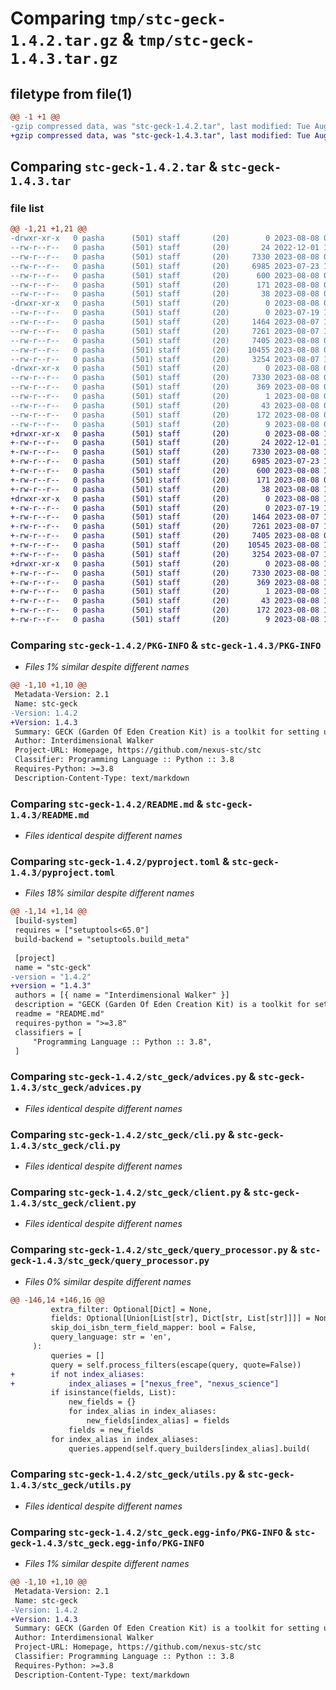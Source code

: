 # Comparing `tmp/stc-geck-1.4.2.tar.gz` & `tmp/stc-geck-1.4.3.tar.gz`

## filetype from file(1)

```diff
@@ -1 +1 @@
-gzip compressed data, was "stc-geck-1.4.2.tar", last modified: Tue Aug  8 07:59:46 2023, max compression
+gzip compressed data, was "stc-geck-1.4.3.tar", last modified: Tue Aug  8 11:57:02 2023, max compression
```

## Comparing `stc-geck-1.4.2.tar` & `stc-geck-1.4.3.tar`

### file list

```diff
@@ -1,21 +1,21 @@
-drwxr-xr-x   0 pasha      (501) staff       (20)        0 2023-08-08 07:59:46.771823 stc-geck-1.4.2/
--rw-r--r--   0 pasha      (501) staff       (20)       24 2022-12-01 11:19:40.000000 stc-geck-1.4.2/MANIFEST.in
--rw-r--r--   0 pasha      (501) staff       (20)     7330 2023-08-08 07:59:46.771568 stc-geck-1.4.2/PKG-INFO
--rw-r--r--   0 pasha      (501) staff       (20)     6985 2023-07-23 19:18:57.000000 stc-geck-1.4.2/README.md
--rw-r--r--   0 pasha      (501) staff       (20)      600 2023-08-08 07:59:37.000000 stc-geck-1.4.2/pyproject.toml
--rw-r--r--   0 pasha      (501) staff       (20)      171 2023-08-08 07:37:57.000000 stc-geck-1.4.2/requirements.txt
--rw-r--r--   0 pasha      (501) staff       (20)       38 2023-08-08 07:59:46.771901 stc-geck-1.4.2/setup.cfg
-drwxr-xr-x   0 pasha      (501) staff       (20)        0 2023-08-08 07:59:46.768734 stc-geck-1.4.2/stc_geck/
--rw-r--r--   0 pasha      (501) staff       (20)        0 2023-07-19 19:56:31.000000 stc-geck-1.4.2/stc_geck/__init__.py
--rw-r--r--   0 pasha      (501) staff       (20)     1464 2023-08-07 18:24:50.000000 stc-geck-1.4.2/stc_geck/advices.py
--rw-r--r--   0 pasha      (501) staff       (20)     7261 2023-08-07 19:06:08.000000 stc-geck-1.4.2/stc_geck/cli.py
--rw-r--r--   0 pasha      (501) staff       (20)     7405 2023-08-08 07:48:12.000000 stc-geck-1.4.2/stc_geck/client.py
--rw-r--r--   0 pasha      (501) staff       (20)    10455 2023-08-08 07:37:57.000000 stc-geck-1.4.2/stc_geck/query_processor.py
--rw-r--r--   0 pasha      (501) staff       (20)     3254 2023-08-07 18:22:54.000000 stc-geck-1.4.2/stc_geck/utils.py
-drwxr-xr-x   0 pasha      (501) staff       (20)        0 2023-08-08 07:59:46.771052 stc-geck-1.4.2/stc_geck.egg-info/
--rw-r--r--   0 pasha      (501) staff       (20)     7330 2023-08-08 07:59:46.000000 stc-geck-1.4.2/stc_geck.egg-info/PKG-INFO
--rw-r--r--   0 pasha      (501) staff       (20)      369 2023-08-08 07:59:46.000000 stc-geck-1.4.2/stc_geck.egg-info/SOURCES.txt
--rw-r--r--   0 pasha      (501) staff       (20)        1 2023-08-08 07:59:46.000000 stc-geck-1.4.2/stc_geck.egg-info/dependency_links.txt
--rw-r--r--   0 pasha      (501) staff       (20)       43 2023-08-08 07:59:46.000000 stc-geck-1.4.2/stc_geck.egg-info/entry_points.txt
--rw-r--r--   0 pasha      (501) staff       (20)      172 2023-08-08 07:59:46.000000 stc-geck-1.4.2/stc_geck.egg-info/requires.txt
--rw-r--r--   0 pasha      (501) staff       (20)        9 2023-08-08 07:59:46.000000 stc-geck-1.4.2/stc_geck.egg-info/top_level.txt
+drwxr-xr-x   0 pasha      (501) staff       (20)        0 2023-08-08 11:57:02.781215 stc-geck-1.4.3/
+-rw-r--r--   0 pasha      (501) staff       (20)       24 2022-12-01 11:19:40.000000 stc-geck-1.4.3/MANIFEST.in
+-rw-r--r--   0 pasha      (501) staff       (20)     7330 2023-08-08 11:57:02.779883 stc-geck-1.4.3/PKG-INFO
+-rw-r--r--   0 pasha      (501) staff       (20)     6985 2023-07-23 19:18:57.000000 stc-geck-1.4.3/README.md
+-rw-r--r--   0 pasha      (501) staff       (20)      600 2023-08-08 11:56:07.000000 stc-geck-1.4.3/pyproject.toml
+-rw-r--r--   0 pasha      (501) staff       (20)      171 2023-08-08 07:37:57.000000 stc-geck-1.4.3/requirements.txt
+-rw-r--r--   0 pasha      (501) staff       (20)       38 2023-08-08 11:57:02.781839 stc-geck-1.4.3/setup.cfg
+drwxr-xr-x   0 pasha      (501) staff       (20)        0 2023-08-08 11:57:02.766764 stc-geck-1.4.3/stc_geck/
+-rw-r--r--   0 pasha      (501) staff       (20)        0 2023-07-19 19:56:31.000000 stc-geck-1.4.3/stc_geck/__init__.py
+-rw-r--r--   0 pasha      (501) staff       (20)     1464 2023-08-07 18:24:50.000000 stc-geck-1.4.3/stc_geck/advices.py
+-rw-r--r--   0 pasha      (501) staff       (20)     7261 2023-08-07 19:06:08.000000 stc-geck-1.4.3/stc_geck/cli.py
+-rw-r--r--   0 pasha      (501) staff       (20)     7405 2023-08-08 07:48:12.000000 stc-geck-1.4.3/stc_geck/client.py
+-rw-r--r--   0 pasha      (501) staff       (20)    10545 2023-08-08 11:56:01.000000 stc-geck-1.4.3/stc_geck/query_processor.py
+-rw-r--r--   0 pasha      (501) staff       (20)     3254 2023-08-07 18:22:54.000000 stc-geck-1.4.3/stc_geck/utils.py
+drwxr-xr-x   0 pasha      (501) staff       (20)        0 2023-08-08 11:57:02.777516 stc-geck-1.4.3/stc_geck.egg-info/
+-rw-r--r--   0 pasha      (501) staff       (20)     7330 2023-08-08 11:57:02.000000 stc-geck-1.4.3/stc_geck.egg-info/PKG-INFO
+-rw-r--r--   0 pasha      (501) staff       (20)      369 2023-08-08 11:57:02.000000 stc-geck-1.4.3/stc_geck.egg-info/SOURCES.txt
+-rw-r--r--   0 pasha      (501) staff       (20)        1 2023-08-08 11:57:02.000000 stc-geck-1.4.3/stc_geck.egg-info/dependency_links.txt
+-rw-r--r--   0 pasha      (501) staff       (20)       43 2023-08-08 11:57:02.000000 stc-geck-1.4.3/stc_geck.egg-info/entry_points.txt
+-rw-r--r--   0 pasha      (501) staff       (20)      172 2023-08-08 11:57:02.000000 stc-geck-1.4.3/stc_geck.egg-info/requires.txt
+-rw-r--r--   0 pasha      (501) staff       (20)        9 2023-08-08 11:57:02.000000 stc-geck-1.4.3/stc_geck.egg-info/top_level.txt
```

### Comparing `stc-geck-1.4.2/PKG-INFO` & `stc-geck-1.4.3/PKG-INFO`

 * *Files 1% similar despite different names*

```diff
@@ -1,10 +1,10 @@
 Metadata-Version: 2.1
 Name: stc-geck
-Version: 1.4.2
+Version: 1.4.3
 Summary: GECK (Garden Of Eden Creation Kit) is a toolkit for setting up and maintaning STC
 Author: Interdimensional Walker
 Project-URL: Homepage, https://github.com/nexus-stc/stc
 Classifier: Programming Language :: Python :: 3.8
 Requires-Python: >=3.8
 Description-Content-Type: text/markdown
```

### Comparing `stc-geck-1.4.2/README.md` & `stc-geck-1.4.3/README.md`

 * *Files identical despite different names*

### Comparing `stc-geck-1.4.2/pyproject.toml` & `stc-geck-1.4.3/pyproject.toml`

 * *Files 18% similar despite different names*

```diff
@@ -1,14 +1,14 @@
 [build-system]
 requires = ["setuptools<65.0"]
 build-backend = "setuptools.build_meta"
 
 [project]
 name = "stc-geck"
-version = "1.4.2"
+version = "1.4.3"
 authors = [{ name = "Interdimensional Walker" }]
 description = "GECK (Garden Of Eden Creation Kit) is a toolkit for setting up and maintaning STC"
 readme = "README.md"
 requires-python = ">=3.8"
 classifiers = [
     "Programming Language :: Python :: 3.8",
 ]
```

### Comparing `stc-geck-1.4.2/stc_geck/advices.py` & `stc-geck-1.4.3/stc_geck/advices.py`

 * *Files identical despite different names*

### Comparing `stc-geck-1.4.2/stc_geck/cli.py` & `stc-geck-1.4.3/stc_geck/cli.py`

 * *Files identical despite different names*

### Comparing `stc-geck-1.4.2/stc_geck/client.py` & `stc-geck-1.4.3/stc_geck/client.py`

 * *Files identical despite different names*

### Comparing `stc-geck-1.4.2/stc_geck/query_processor.py` & `stc-geck-1.4.3/stc_geck/query_processor.py`

 * *Files 0% similar despite different names*

```diff
@@ -146,14 +146,16 @@
         extra_filter: Optional[Dict] = None,
         fields: Optional[Union[List[str], Dict[str, List[str]]]] = None,
         skip_doi_isbn_term_field_mapper: bool = False,
         query_language: str = 'en',
     ):
         queries = []
         query = self.process_filters(escape(query, quote=False))
+        if not index_aliases:
+            index_aliases = ["nexus_free", "nexus_science"]
         if isinstance(fields, List):
             new_fields = {}
             for index_alias in index_aliases:
                 new_fields[index_alias] = fields
             fields = new_fields
         for index_alias in index_aliases:
             queries.append(self.query_builders[index_alias].build(
```

### Comparing `stc-geck-1.4.2/stc_geck/utils.py` & `stc-geck-1.4.3/stc_geck/utils.py`

 * *Files identical despite different names*

### Comparing `stc-geck-1.4.2/stc_geck.egg-info/PKG-INFO` & `stc-geck-1.4.3/stc_geck.egg-info/PKG-INFO`

 * *Files 1% similar despite different names*

```diff
@@ -1,10 +1,10 @@
 Metadata-Version: 2.1
 Name: stc-geck
-Version: 1.4.2
+Version: 1.4.3
 Summary: GECK (Garden Of Eden Creation Kit) is a toolkit for setting up and maintaning STC
 Author: Interdimensional Walker
 Project-URL: Homepage, https://github.com/nexus-stc/stc
 Classifier: Programming Language :: Python :: 3.8
 Requires-Python: >=3.8
 Description-Content-Type: text/markdown
```

